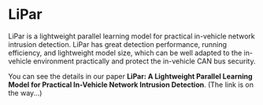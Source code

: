 # LiPar
LiPar is a lightweight parallel learning model for practical in-vehicle network intrusion detection. LiPar has great detection performance, running efficiency, and lightweight model size, which can be well adapted to the in-vehicle environment practically and protect the in-vehicle CAN bus security.

You can see the details in our paper **LiPar: A Lightweight Parallel Learning Model for Practical In-Vehicle Network Intrusion Detection**. (The link is on the way...)

